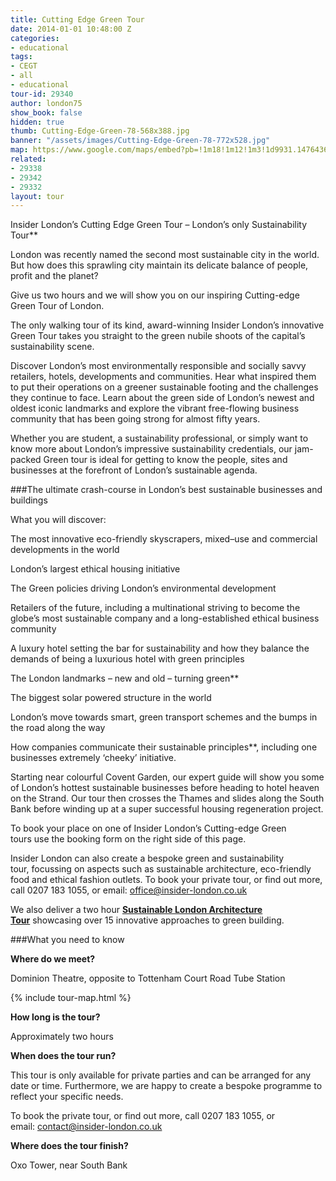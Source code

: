 ```yaml
---
title: Cutting Edge Green Tour
date: 2014-01-01 10:48:00 Z
categories:
- educational
tags:
- CEGT
- all
- educational
tour-id: 29340
author: london75
show_book: false
hidden: true
thumb: Cutting-Edge-Green-78-568x388.jpg
banner: "/assets/images/Cutting-Edge-Green-78-772x528.jpg"
map: https://www.google.com/maps/embed?pb=!1m18!1m12!1m3!1d9931.147643617802!2d-0.13702672623145995!3d51.51712525905672!2m3!1f0!2f0!3f0!3m2!1i1024!2i768!4f13.1!3m3!1m2!1s0x48761b2d6954b527%3A0xa11d7ff34a8e1347!2sDominion+Theatre!5e0!3m2!1sen!2s!4v1431588850046
related:
- 29338
- 29342
- 29332
layout: tour
---
```


<p class="lede">Insider London’s Cutting Edge Green Tour – London’s only Sustainability Tour**</p>

London was recently named the second most sustainable city in the world. But how does this sprawling city maintain its delicate balance of people, profit and the planet?

Give us two hours and we will show you on our inspiring Cutting-edge Green Tour of London.

The only walking tour of its kind, award-winning Insider London’s innovative Green Tour takes you straight to the green nubile shoots of the capital’s sustainability scene.

Discover London’s most environmentally responsible and socially savvy retailers, hotels, developments and communities. Hear what inspired them to put their operations on a greener sustainable footing and the challenges they continue to face. Learn about the green side of London’s newest and oldest iconic landmarks and explore the vibrant free-flowing business community that has been going strong for almost fifty years.

Whether you are student, a sustainability professional, or simply want to know more about London’s impressive sustainability credentials, our jam-packed Green tour is ideal for getting to know the people, sites and businesses at the forefront of London’s sustainable agenda.

###The ultimate crash-course in London’s best sustainable businesses and buildings

What you will discover:

The most innovative eco-friendly skyscrapers, mixed–use and commercial developments in the world

London’s largest ethical housing initiative

The Green policies driving London’s environmental development

Retailers of the future, including a multinational striving to become the globe’s most sustainable company and a long-established ethical business community

A luxury hotel setting the bar for sustainability and how they balance the demands of being a luxurious hotel with green principles

The London landmarks – new and old – turning green**

The biggest solar powered structure in the world

London’s move towards smart, green transport schemes and the bumps in the road along the way

How companies communicate their sustainable principles**, including one businesses extremely ‘cheeky’ initiative.

Starting near colourful Covent Garden, our expert guide will show you some of London’s hottest sustainable businesses before heading to hotel heaven on the Strand. Our tour then crosses the Thames and slides along the South Bank before winding up at a super successful housing regeneration project.

To book your place on one of Insider London’s Cutting-edge Green tours use the booking form on the right side of this page.

Insider London can also create a bespoke green and sustainability tour, focussing on aspects such as sustainable architecture, eco-friendly food and ethical fashion outlets. To book your private tour, or find out more, call 0207 183 1055, or email: <a href="mailto:office@insider-london.co.uk">office@insider-london.co.uk</a>

We also deliver a two hour **<a href="/product/sustainable-london-architecture-tour/">Sustainable London Architecture Tour</a>** showcasing over 15 innovative approaches to green building.

###What you need to know

**Where do we meet?**

Dominion Theatre, opposite to Tottenham Court Road Tube Station

{% include tour-map.html %}

**How long is the tour?**

Approximately two hours

**When does the tour run?**

This tour is only available for private parties and can be arranged for any date or time. Furthermore, we are happy to create a bespoke programme to reflect your specific needs.

To book the private tour, or find out more, call 0207 183 1055, or email: <a href="mailto:contact@insider-london.co.uk">contact@insider-london.co.uk</a>

**Where does the tour finish?**

Oxo Tower, near South Bank
